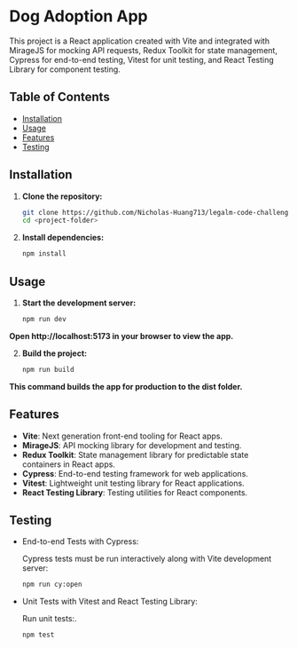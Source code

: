 # Dog Adoption App

This project is a React application created with Vite and integrated with MirageJS for mocking API requests, Redux Toolkit for state management, Cypress for end-to-end testing, Vitest for unit testing, and React Testing Library for component testing.

## Table of Contents

- [Installation](#installation)
- [Usage](#usage)
- [Features](#features)
- [Testing](#testing)


## Installation

1. **Clone the repository:**

   ```bash
   git clone https://github.com/Nicholas-Huang713/legalm-code-challenge.git
   cd <project-folder>

2. **Install dependencies:**

   ```bash
   npm install

## Usage

1. **Start the development server:**

   ```bash
   npm run dev
   
**Open http://localhost:5173 in your browser to view the app.**

2. **Build the project:**

   ```bash
   npm run build
   
**This command builds the app for production to the dist folder.**

## Features

- **Vite**: Next generation front-end tooling for React apps.
- **MirageJS**: API mocking library for development and testing.
- **Redux Toolkit**: State management library for predictable state containers in React apps.
- **Cypress**: End-to-end testing framework for web applications.
- **Vitest**: Lightweight unit testing library for React applications.
- **React Testing Library**: Testing utilities for React components.

## Testing

- End-to-end Tests with Cypress:
  
  Cypress tests must be run interactively along with Vite development server:

     ```bash
   npm run cy:open

- Unit Tests with Vitest and React Testing Library:
  
  Run unit tests:.

     ```bash
   npm test

